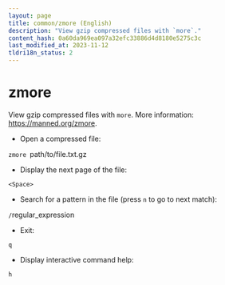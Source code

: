 ```yaml
---
layout: page
title: common/zmore (English)
description: "View gzip compressed files with `more`."
content_hash: 0a60da969ea097a32efc33886d4d8180e5275c3c
last_modified_at: 2023-11-12
tldri18n_status: 2
---
```

# zmore

View gzip compressed files with `more`.
More information: <https://manned.org/zmore>.

- Open a compressed file:

`zmore `<span class="tldr-var badge badge-pill bg-dark-lm bg-white-dm text-white-lm text-dark-dm font-weight-bold">path/to/file.txt.gz</span>

- Display the next page of the file:

`<Space>`

- Search for a pattern in the file (press `n` to go to next match):

`/`<span class="tldr-var badge badge-pill bg-dark-lm bg-white-dm text-white-lm text-dark-dm font-weight-bold">regular_expression</span>

- Exit:

`q`

- Display interactive command help:

`h`
